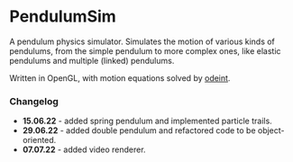 # PendulumSim

A pendulum physics simulator. 
Simulates the motion of various kinds of pendulums, from the simple pendulum to more complex ones, like elastic pendulums and multiple (linked) pendulums.

Written in OpenGL, with motion equations solved by [odeint](https://www.boost.org/doc/libs/1_79_0/libs/numeric/odeint/doc/html/index.html). 

### Changelog

* **15.06.22** - added spring pendulum and implemented particle trails. 
* **29.06.22** - added double pendulum and refactored code to be object-oriented. 
* **07.07.22** - added video renderer. 
